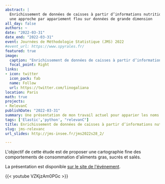 ```yaml
---
abstract: |
  Enrichissement de données de caisses à partir d’informations nutritionnelles :
  une approche par appariement flou sur données de grande dimension
all_day: false
authors: ~
date: "2022-03-31"
date_end: "2022-03-31"
event: Journées de Méthodologie Statistique (JMS) 2022
#event_url: https://www.spyrales.fr/
featured: true
image:
  caption: "Enrichissement de données de caisses à partir d’informations nutritionnelles"
  focal_point: Right
links:
- icon: twitter
  icon_pack: fab
  name: Follow
  url: https://twitter.com/linogaliana
location: Paris
math: true
projects:
- RelevanC
publishDate: "2022-03-31"
summary: Une présentation de mon travail actuel pour apparier les noms de produits dans des données de caisse de grande dimension avec ceux disponibles dans l'OpenFoodFacts
tags: ['Elastic','python', "relevanC"]
title: Enrichissement de données de caisses à partir d’informations nutritionnelles
slug: jms-relevanc
url_slides: http://jms-insee.fr/jms2022s28_2/

---
```


L'objectif de cette étude est de proposer une cartographie fine des
comportements de consommation d'aliments gras, sucrés et salés. 

La présentation est disponible [sur le site de l'événement](http://jms-insee.fr/jms2022s28_2/).

{{< youtube VZKjzAm0PGc >}}

<!-----------
url_code: ""
url_pdf: ""
url_slides: ""
url_video: ""

{{% alert note %}}
Click on the **Slides** button above to view the built-in slides feature.
{{% /alert %}}

Slides can be added in a few ways:

- **Create** slides using Academic's [*Slides*](https://sourcethemes.com/academic/docs/managing-content/#create-slides) feature and link using `slides` parameter in the front matter of the talk file
- **Upload** an existing slide deck to `static/` and link using `url_slides` parameter in the front matter of the talk file
- **Embed** your slides (e.g. Google Slides) or presentation video on this page using [shortcodes](https://sourcethemes.com/academic/docs/writing-markdown-latex/).

Further talk details can easily be added to this page using *Markdown* and $\rm \LaTeX$ math code.
--------------->
